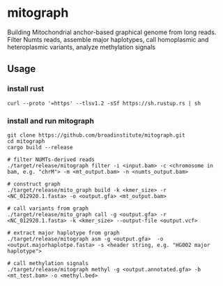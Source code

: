 # mitograph

Building Mitochondrial anchor-based graphical genome from long reads. Filter Numts reads, assemble major haplotypes, call homoplasmic and heteroplasmic variants, analyze methylation signals

## Usage
### install rust
```
curl --proto '=https' --tlsv1.2 -sSf https://sh.rustup.rs | sh
```

### install and run mitograph
```
git clone https://github.com/broadinstitute/mitograph.git
cd mitograph
cargo build --release

# filter NUMTs-derived reads
./target/release/mitograph filter -i <input.bam> -c <chromosome in bam, e.g. "chrM"> -m <mt_output.bam> -n <numts_output.bam>

# construct graph
./target/release/mito_graph build -k <kmer_size> -r <NC_012920.1.fasta> -o <output.gfa> <mt_output.bam>

# call variants from graph
./target/release/mito_graph call -g <output.gfa> -r <NC_012920.1.fasta> -k <kmer_size> --output-file <output.vcf>

# extract major haplotype from graph
./target/release/mitograph asm -g <output.gfa>  -o <output.majorhaplotpe.fasta> -s <header string, e.g. "HG002 major haplotype">

# call methylation signals
./target/release/mitograph methyl -g <output.annotated.gfa> -b <mt_test.bam> -o <methyl.bed>
```
